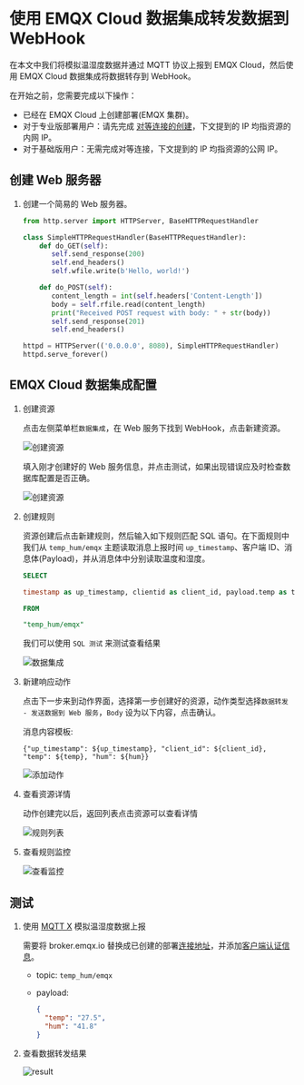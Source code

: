 # 使用 EMQX Cloud 数据集成转发数据到 WebHook

在本文中我们将模拟温湿度数据并通过 MQTT 协议上报到 EMQX Cloud，然后使用 EMQX Cloud 数据集成将数据转存到 WebHook。

在开始之前，您需要完成以下操作：
* 已经在 EMQX Cloud 上创建部署(EMQX 集群)。
* 对于专业版部署用户：请先完成 [对等连接的创建](../deployments/vpc_peering.md)，下文提到的 IP 均指资源的内网 IP。
* 对于基础版用户：无需完成对等连接，下文提到的 IP 均指资源的公网 IP。

<LazyIframeVideo vendor="bilibili" src="https:///player.bilibili.com/player.html?aid=297842723&bvid=BV1HF41137qq&cid=565385853&page=1" />

## 创建 Web 服务器

1. 创建一个简易的 Web 服务器。

   ```python
   from http.server import HTTPServer, BaseHTTPRequestHandler
   
   class SimpleHTTPRequestHandler(BaseHTTPRequestHandler):
       def do_GET(self):
          self.send_response(200)
          self.end_headers()
          self.wfile.write(b'Hello, world!')

       def do_POST(self):
          content_length = int(self.headers['Content-Length'])
          body = self.rfile.read(content_length)
          print("Received POST request with body: " + str(body))
          self.send_response(201)
          self.end_headers()
   
   httpd = HTTPServer(('0.0.0.0', 8080), SimpleHTTPRequestHandler)
   httpd.serve_forever()
   ```

## EMQX Cloud 数据集成配置

1. 创建资源

   点击左侧菜单栏`数据集成`，在 Web 服务下找到 WebHook，点击新建资源。

   ![创建资源](./_assets/webhook.png)

   填入刚才创建好的 Web 服务信息，并点击测试，如果出现错误应及时检查数据库配置是否正确。

   ![创建资源](./_assets/webhook_create_resource.png)

2. 创建规则

   资源创建后点击新建规则，然后输入如下规则匹配 SQL 语句。在下面规则中我们从 `temp_hum/emqx` 主题读取消息上报时间 `up_timestamp`、客户端 ID、消息体(Payload)，并从消息体中分别读取温度和湿度。
   
   ```sql
   SELECT 
   
   timestamp as up_timestamp, clientid as client_id, payload.temp as temp, payload.hum as hum
   
   FROM
   
   "temp_hum/emqx"
   ```

   我们可以使用 `SQL 测试` 来测试查看结果

   ![数据集成](./_assets/sql_test.png)

3. 新建响应动作

   点击下一步来到动作界面，选择第一步创建好的资源，动作类型选择`数据转发 - 发送数据到 Web 服务`，`Body` 设为以下内容，点击确认。
   
   消息内容模板: 
   ```
   {"up_timestamp": ${up_timestamp}, "client_id": ${client_id}, "temp": ${temp}, "hum": ${hum}}
   ```

   ![添加动作](./_assets/webhook_create_action.png)

4. 查看资源详情

   动作创建完以后，返回列表点击资源可以查看详情

   ![规则列表](./_assets/webhook_resource_detail.png)

5. 查看规则监控

   ![查看监控](./_assets/webhook_rule_detail.png)


## 测试

1. 使用 [MQTT X](https://mqttx.app/) 模拟温湿度数据上报

   需要将 broker.emqx.io 替换成已创建的部署[连接地址](../deployments/view_deployment.md)，并添加[客户端认证信息](../deployments/auth.md)。

    - topic: `temp_hum/emqx`
    - payload:

      ```json
      {
        "temp": "27.5",
        "hum": "41.8"
      }
      ```
   
2. 查看数据转发结果
    
   ![result](./_assets/webhook_query_result.png)

